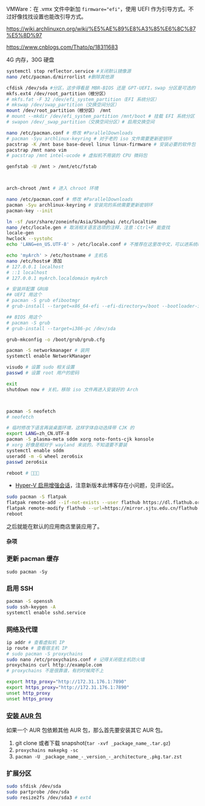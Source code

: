 
VMWare：在 .vmx 文件中新加 `firmware="efi"`，使用 UEFI 作为引导方式。不过好像找找设置也能改引导方式。

https://wiki.archlinuxcn.org/wiki/%E5%AE%89%E8%A3%85%E6%8C%87%E5%8D%97

https://www.cnblogs.com/Thato/p/18311683


4G 内存，30G 硬盘

```bash
systemctl stop reflector.service #关闭默认镜像源
nano /etc/pacman.d/mirrorlist #删除其他源

cfdisk /dev/sda #分区，这步得看是 MBR-BIOS 还是 GPT-UEFI，swap 分区是可选的
mkfs.ext4 /dev/root_partition（根分区）
# mkfs.fat -F 32 /dev/efi_system_partition（EFI 系统分区）
# mkswap /dev/swap_partition（交换空间分区）
mount /dev/root_partition（根分区） /mnt
# mount --mkdir /dev/efi_system_partition /mnt/boot # 挂载 EFI 系统分区
# swapon /dev/_swap_partition（交换空间分区）# 启用交换空间

nano /etc/pacman.conf # 修改 #ParallelDownloads
# pacman -Syu archlinux-keyring # 对于老的 iso 文件需要更新密钥环
pacstrap -K /mnt base base-devel linux linux-firmware # 安装必要的软件包
pacstrap /mnt nano vim 
# pacstrap /mnt intel-ucode # 虚拟机不用装的 CPU 微码包

genfstab -U /mnt > /mnt/etc/fstab



arch-chroot /mnt # 进入 chroot 环境

nano /etc/pacman.conf # 修改 #ParallelDownloads
pacman -Syu archlinux-keyring # 安装完的系统需要更新密钥环
pacman-key --init

ln -sf /usr/share/zoneinfo/Asia/Shanghai /etc/localtime
nano /etc/locale.gen # 取消相关语言选项的注释，注意：Ctrl+F 能查找
locale-gen
hwclock --systohc
echo 'LANG=en_US.UTF-8' > /etc/locale.conf # 不推荐在这里改中文，可以进系统改

echo 'myArch' > /etc/hostname # 主机名
nano /etc/hosts# 添加
# 127.0.0.1 localhost
# ::1 localhost 
# 127.0.0.1 myArch.localdomain myArch

# 安装并配置 GRUB
## UEFI 用这个
# pacman -S grub efibootmgr
# grub-install --target=x86_64-efi --efi-directory=/boot --bootloader-id=GRUB # 前面已经挂载 EFI 到 /mnt/boot 就用这个命令

## BIOS 用这个
# pacman -S grub
# grub-install --target=i386-pc /dev/sda

grub-mkconfig -o /boot/grub/grub.cfg

pacman -S networkmanager # 装网
systemctl enable NetworkManager

visudo # 设置 sudo 相关设置
passwd # 设置 root 用户的密码

exit
shutdown now # 关机，移除 iso 文件再进入安装好的 Arch



pacman -S neofetch
# neofetch

# 临时修改下语言再装桌面环境，这样字体自动选择带 CJK 的
export LANG=zh_CN.UTF-8
pacman -S plasma-meta sddm xorg noto-fonts-cjk konsole
# xorg 好像是相对于 wayland 来说的，不知道要不要装
systemctl enable sddm
useradd -m -G wheel zero6six
passwd zero6six

reboot # 🎉🎉🎉
```

- [Hyper-V 启用增强会话](https://maxlhy0424.github.io/post/5.html)，注意新版本此博客存在小问题，见评论区。

```bash
sudo pacman -S flatpak
flatpak remote-add --if-not-exists --user flathub https://dl.flathub.org/repo/flathub.flatpakrepo
flatpak remote-modify flathub --url=https://mirror.sjtu.edu.cn/flathub
reboot
```

之后就能在默认的应用商店里装应用了。

#### 杂项

### 更新 pacman 缓存

`sudo pacman -Sy`

### 启用 SSH

```bash
pacman -S openssh
sudo ssh-keygen -A
systemctl enable sshd.service
```

### 网络及代理

```bash
ip addr # 查看虚拟机 IP
ip route # 查看宿主机 IP
# sudo pacman -S proxychains
sudo nano /etc/proxychains.conf # 记得关闭宿主机防火墙
proxychains curl http://example.com 
# proxychains 不是很靠谱，有的时候爬不上

export http_proxy="http://172.31.176.1:7890"
export https_proxy="http://172.31.176.1:7890"
unset http_proxy
unset https_proxy
```

### [安装 AUR 包](https://wiki.archlinuxcn.org/wiki/Arch_%E7%94%A8%E6%88%B7%E8%BD%AF%E4%BB%B6%E4%BB%93%E5%BA%93_(AUR))

如果一个 AUR 包依赖其他 AUR 包，那么首先要安装其它 AUR 包。

1. git clone 或者下载 snapshot(`tar -xvf _package_name_.tar.gz`)
2. `proxychains makepkg -sc`
3. `pacman -U _package_name_-_version_-_architecture_.pkg.tar.zst`

### 扩展分区

```bash
sudo sfdisk /dev/sda
sudo partprobe /dev/sda
sudo resize2fs /dev/sda3 # ext4
```